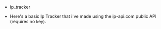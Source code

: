- ip_tracker

- Here's a basic Ip Tracker that i've made using the ip-api.com public API (requires no key).

